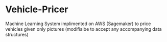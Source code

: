 # Vehicle-Pricer
Machine Learning System implimented on AWS (Sagemaker) to price vehicles given only pictures (modifialbe to accept any accompanying data structures)

